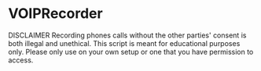 VOIPRecorder
============

DISCLAIMER
Recording phones calls without the other parties' consent is both illegal and unethical. This script is meant for educational purposes only.  Please only use on your own setup or one that you have permission to access.
